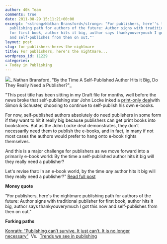 ```yaml
---
author: 40k Team
comments: true
date: 2011-08-29 15:11:21+00:00
excerpt: '<strong>Nathan Bransford</strong>: "For publishers, here''s the nightmare
  publishing path for authors of the future: Author signs with traditional publisher
  for first book, author hits it big, author says thankyouverymuch I got this now
  and self-publishes from then on out."'
layout: post
slug: for-publishers-heres-the-nightmare
title: For publishers, here's the nightmare...
wordpress_id: 11229
categories:
- Today in Publishing
---
```


![](http://www.40kbooks.com/wp-content/uploads/Publishing1.jpg)_ Nathan Bransford, "By the Time A Self-Published Author Hits it Big, Do They Really Need a Publisher?"_

"This post title has been sitting in my Draft file for months, well before the news broke that self-publishing star John Locke inked a [print-only deal](http://www.mediabistro.com/galleycat/simon-schuster-to-handle-sales-distribution-for-john-locke-print-books_b36824)with Simon & Schuster, choosing to continue to self-publish his own e-books.

For now, self-published authors absolutely do need publishers in some form if they want to hit it really big because publishers can get print books into bookstores. But as the John Locke deal demonstrates, they don't necessarily need them to publish the e-books, and in fact, in many if not most cases the authors would prefer to hang onto e-book rights themselves.

And this is a major challenge for publishers as we move forward into a primarily e-book world: By the time a self-published author hits it big will they really need a publisher?

Let's revise that: In an e-book world, by the time _any_ author hits it big will they really need a publisher?"
[Read full post](http://blog.nathanbransford.com/2011/08/by-time-self-published-author-hits-it.html?utm_source=feedburner&utm_medium=feed&utm_campaign=Feed%3A+NathanBransford+%28Nathan+Bransford%2C+Author%29)

**Money quote**

"For publishers, here's the nightmare publishing path for authors of the future: Author signs with traditional publisher for first book, author hits it big, author says thankyouverymuch I got this now and self-publishes from then on out."

**Forking paths**

[Konrath: “Publishing can’t survive. It just can’t. It is no longer necessary”](http://www.40kbooks.com/?p=10878)  Vs.  [Trends we see in publishing](http://www.40kbooks.com/?p=11093)


